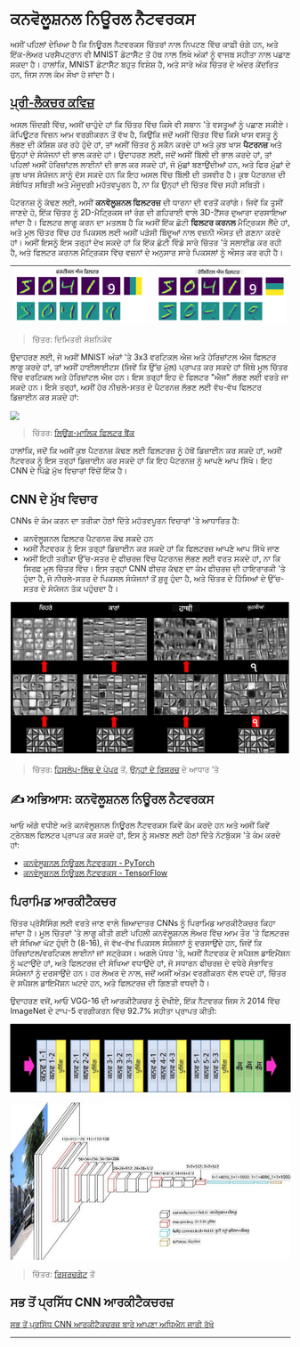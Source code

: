 <!--
CO_OP_TRANSLATOR_METADATA:
{
  "original_hash": "a560d5b845962cf33dc102266e409568",
  "translation_date": "2025-09-23T07:27:56+00:00",
  "source_file": "lessons/4-ComputerVision/07-ConvNets/README.md",
  "language_code": "pa"
}
-->
# ਕਨਵੋਲੂਸ਼ਨਲ ਨਿਊਰਲ ਨੈਟਵਰਕਸ

ਅਸੀਂ ਪਹਿਲਾਂ ਦੇਖਿਆ ਹੈ ਕਿ ਨਿਊਰਲ ਨੈਟਵਰਕਸ ਚਿੱਤਰਾਂ ਨਾਲ ਨਿਪਟਣ ਵਿੱਚ ਕਾਫ਼ੀ ਚੰਗੇ ਹਨ, ਅਤੇ ਇੱਕ-ਲੇਅਰ ਪਰਸੈਪਟ੍ਰਾਨ ਵੀ MNIST ਡੇਟਾਸੈੱਟ ਤੋਂ ਹੱਥ ਨਾਲ ਲਿਖੇ ਅੰਕਾਂ ਨੂੰ ਵਾਜਬ ਸਹੀਤਾ ਨਾਲ ਪਛਾਣ ਸਕਦਾ ਹੈ। ਹਾਲਾਂਕਿ, MNIST ਡੇਟਾਸੈੱਟ ਬਹੁਤ ਵਿਸ਼ੇਸ਼ ਹੈ, ਅਤੇ ਸਾਰੇ ਅੰਕ ਚਿੱਤਰ ਦੇ ਅੰਦਰ ਕੇਂਦਰਿਤ ਹਨ, ਜਿਸ ਨਾਲ ਕੰਮ ਸੌਖਾ ਹੋ ਜਾਂਦਾ ਹੈ।

## [ਪ੍ਰੀ-ਲੈਕਚਰ ਕਵਿਜ਼](https://ff-quizzes.netlify.app/en/ai/quiz/13)

ਅਸਲ ਜ਼ਿੰਦਗੀ ਵਿੱਚ, ਅਸੀਂ ਚਾਹੁੰਦੇ ਹਾਂ ਕਿ ਚਿੱਤਰ ਵਿੱਚ ਕਿਸੇ ਵੀ ਸਥਾਨ 'ਤੇ ਵਸਤੂਆਂ ਨੂੰ ਪਛਾਣ ਸਕੀਏ। ਕੰਪਿਊਟਰ ਵਿਜ਼ਨ ਆਮ ਵਰਗੀਕਰਨ ਤੋਂ ਵੱਖ ਹੈ, ਕਿਉਂਕਿ ਜਦੋਂ ਅਸੀਂ ਚਿੱਤਰ ਵਿੱਚ ਕਿਸੇ ਖਾਸ ਵਸਤੂ ਨੂੰ ਲੱਭਣ ਦੀ ਕੋਸ਼ਿਸ਼ ਕਰ ਰਹੇ ਹੁੰਦੇ ਹਾਂ, ਤਾਂ ਅਸੀਂ ਚਿੱਤਰ ਨੂੰ ਸਕੈਨ ਕਰਦੇ ਹਾਂ ਅਤੇ ਕੁਝ ਖਾਸ **ਪੈਟਰਨਜ਼** ਅਤੇ ਉਨ੍ਹਾਂ ਦੇ ਸੰਯੋਜਨਾਂ ਦੀ ਭਾਲ ਕਰਦੇ ਹਾਂ। ਉਦਾਹਰਣ ਲਈ, ਜਦੋਂ ਅਸੀਂ ਬਿੱਲੀ ਦੀ ਭਾਲ ਕਰਦੇ ਹਾਂ, ਤਾਂ ਪਹਿਲਾਂ ਅਸੀਂ ਹੋਰਿਜ਼ਾਂਟਲ ਲਾਈਨਾਂ ਦੀ ਭਾਲ ਕਰ ਸਕਦੇ ਹਾਂ, ਜੋ ਮੁੱਛਾਂ ਬਣਾਉਂਦੀਆਂ ਹਨ, ਅਤੇ ਫਿਰ ਮੁੱਛਾਂ ਦੇ ਕੁਝ ਖਾਸ ਸੰਯੋਜਨ ਸਾਨੂੰ ਦੱਸ ਸਕਦੇ ਹਨ ਕਿ ਇਹ ਅਸਲ ਵਿੱਚ ਬਿੱਲੀ ਦੀ ਤਸਵੀਰ ਹੈ। ਕੁਝ ਪੈਟਰਨਜ਼ ਦੀ ਸੰਬੰਧਿਤ ਸਥਿਤੀ ਅਤੇ ਮੌਜੂਦਗੀ ਮਹੱਤਵਪੂਰਨ ਹੈ, ਨਾ ਕਿ ਉਨ੍ਹਾਂ ਦੀ ਚਿੱਤਰ ਵਿੱਚ ਸਹੀ ਸਥਿਤੀ।

ਪੈਟਰਨਜ਼ ਨੂੰ ਕੱਢਣ ਲਈ, ਅਸੀਂ **ਕਨਵੋਲੂਸ਼ਨਲ ਫਿਲਟਰਜ਼** ਦੀ ਧਾਰਨਾ ਦੀ ਵਰਤੋਂ ਕਰਾਂਗੇ। ਜਿਵੇਂ ਕਿ ਤੁਸੀਂ ਜਾਣਦੇ ਹੋ, ਇੱਕ ਚਿੱਤਰ ਨੂੰ 2D-ਮੈਟ੍ਰਿਕਸ ਜਾਂ ਰੰਗ ਦੀ ਗਹਿਰਾਈ ਵਾਲੇ 3D-ਟੈਂਸਰ ਦੁਆਰਾ ਦਰਸਾਇਆ ਜਾਂਦਾ ਹੈ। ਫਿਲਟਰ ਲਾਗੂ ਕਰਨ ਦਾ ਮਤਲਬ ਹੈ ਕਿ ਅਸੀਂ ਇੱਕ ਛੋਟੀ **ਫਿਲਟਰ ਕਰਨਲ** ਮੈਟ੍ਰਿਕਸ ਲੈਂਦੇ ਹਾਂ, ਅਤੇ ਮੂਲ ਚਿੱਤਰ ਵਿੱਚ ਹਰ ਪਿਕਸਲ ਲਈ ਅਸੀਂ ਪੜੋਸੀ ਬਿੰਦੂਆਂ ਨਾਲ ਵਜ਼ਨੀ ਔਸਤ ਦੀ ਗਣਨਾ ਕਰਦੇ ਹਾਂ। ਅਸੀਂ ਇਸਨੂੰ ਇਸ ਤਰ੍ਹਾਂ ਦੇਖ ਸਕਦੇ ਹਾਂ ਕਿ ਇੱਕ ਛੋਟੀ ਵਿੰਡੋ ਸਾਰੇ ਚਿੱਤਰ 'ਤੇ ਸਲਾਈਡ ਕਰ ਰਹੀ ਹੈ, ਅਤੇ ਫਿਲਟਰ ਕਰਨਲ ਮੈਟ੍ਰਿਕਸ ਵਿੱਚ ਵਜ਼ਨਾਂ ਦੇ ਅਨੁਸਾਰ ਸਾਰੇ ਪਿਕਸਲਾਂ ਨੂੰ ਔਸਤ ਕਰ ਰਹੀ ਹੈ।

![ਵਰਟਿਕਲ ਐਜ ਫਿਲਟਰ](../../../../../translated_images/filter-vert.b7148390ca0bc356ddc7e55555d2481819c1e86ddde9dce4db5e71a69d6f887f.pa.png) | ![ਹੋਰਿਜ਼ਾਂਟਲ ਐਜ ਫਿਲਟਰ](../../../../../translated_images/filter-horiz.59b80ed4feb946efbe201a7fe3ca95abb3364e266e6fd90820cb893b4d3a6dda.pa.png)
----|----

> ਚਿੱਤਰ: ਦਿਮਿਤਰੀ ਸੋਸ਼ਨਿਕੋਵ

ਉਦਾਹਰਣ ਲਈ, ਜੇ ਅਸੀਂ MNIST ਅੰਕਾਂ 'ਤੇ 3x3 ਵਰਟਿਕਲ ਐਜ ਅਤੇ ਹੋਰਿਜ਼ਾਂਟਲ ਐਜ ਫਿਲਟਰ ਲਾਗੂ ਕਰਦੇ ਹਾਂ, ਤਾਂ ਅਸੀਂ ਹਾਈਲਾਈਟਸ (ਜਿਵੇਂ ਕਿ ਉੱਚ ਮੁੱਲ) ਪ੍ਰਾਪਤ ਕਰ ਸਕਦੇ ਹਾਂ ਜਿੱਥੇ ਮੂਲ ਚਿੱਤਰ ਵਿੱਚ ਵਰਟਿਕਲ ਅਤੇ ਹੋਰਿਜ਼ਾਂਟਲ ਐਜ ਹਨ। ਇਸ ਤਰ੍ਹਾਂ ਇਹ ਦੋ ਫਿਲਟਰ "ਐਜ" ਲੱਭਣ ਲਈ ਵਰਤੇ ਜਾ ਸਕਦੇ ਹਨ। ਇਸੇ ਤਰ੍ਹਾਂ, ਅਸੀਂ ਹੋਰ ਨੀਚਲੇ-ਸਤਰ ਦੇ ਪੈਟਰਨਜ਼ ਲੱਭਣ ਲਈ ਵੱਖ-ਵੱਖ ਫਿਲਟਰ ਡਿਜ਼ਾਈਨ ਕਰ ਸਕਦੇ ਹਾਂ:

<img src="images/lmfilters.jpg" width="500" align="center"/>

> ਚਿੱਤਰ: [ਲਿਊਂਗ-ਮਾਲਿਕ ਫਿਲਟਰ ਬੈਂਕ](https://www.robots.ox.ac.uk/~vgg/research/texclass/filters.html)

ਹਾਲਾਂਕਿ, ਜਦੋਂ ਕਿ ਅਸੀਂ ਕੁਝ ਪੈਟਰਨਜ਼ ਕੱਢਣ ਲਈ ਫਿਲਟਰਜ਼ ਨੂੰ ਹੱਥੋਂ ਡਿਜ਼ਾਈਨ ਕਰ ਸਕਦੇ ਹਾਂ, ਅਸੀਂ ਨੈਟਵਰਕ ਨੂੰ ਇਸ ਤਰ੍ਹਾਂ ਡਿਜ਼ਾਈਨ ਕਰ ਸਕਦੇ ਹਾਂ ਕਿ ਇਹ ਪੈਟਰਨਜ਼ ਨੂੰ ਆਪਣੇ ਆਪ ਸਿੱਖੇ। ਇਹ CNN ਦੇ ਪਿੱਛੇ ਮੁੱਖ ਵਿਚਾਰਾਂ ਵਿੱਚੋਂ ਇੱਕ ਹੈ।

## CNN ਦੇ ਮੁੱਖ ਵਿਚਾਰ

CNNs ਦੇ ਕੰਮ ਕਰਨ ਦਾ ਤਰੀਕਾ ਹੇਠਾਂ ਦਿੱਤੇ ਮਹੱਤਵਪੂਰਨ ਵਿਚਾਰਾਂ 'ਤੇ ਆਧਾਰਿਤ ਹੈ:

* ਕਨਵੋਲੂਸ਼ਨਲ ਫਿਲਟਰ ਪੈਟਰਨਜ਼ ਕੱਢ ਸਕਦੇ ਹਨ
* ਅਸੀਂ ਨੈਟਵਰਕ ਨੂੰ ਇਸ ਤਰ੍ਹਾਂ ਡਿਜ਼ਾਈਨ ਕਰ ਸਕਦੇ ਹਾਂ ਕਿ ਫਿਲਟਰਜ਼ ਆਪਣੇ ਆਪ ਸਿੱਖੇ ਜਾਣ
* ਅਸੀਂ ਇਹੀ ਤਰੀਕਾ ਉੱਚ-ਸਤਰ ਦੇ ਫੀਚਰਜ਼ ਵਿੱਚ ਪੈਟਰਨਜ਼ ਲੱਭਣ ਲਈ ਵਰਤ ਸਕਦੇ ਹਾਂ, ਨਾ ਕਿ ਸਿਰਫ਼ ਮੂਲ ਚਿੱਤਰ ਵਿੱਚ। ਇਸ ਤਰ੍ਹਾਂ CNN ਫੀਚਰ ਕੱਢਣ ਦਾ ਕੰਮ ਫੀਚਰਜ਼ ਦੀ ਹਾਇਰਾਰਕੀ 'ਤੇ ਹੁੰਦਾ ਹੈ, ਜੋ ਨੀਚਲੇ-ਸਤਰ ਦੇ ਪਿਕਸਲ ਸੰਯੋਜਨਾਂ ਤੋਂ ਸ਼ੁਰੂ ਹੁੰਦਾ ਹੈ, ਅਤੇ ਚਿੱਤਰ ਦੇ ਹਿੱਸਿਆਂ ਦੇ ਉੱਚ-ਸਤਰ ਦੇ ਸੰਯੋਜਨ ਤੱਕ ਪਹੁੰਚਦਾ ਹੈ।

![ਹਾਇਰਾਰਕਲ ਫੀਚਰ ਕੱਢਣਾ](../../../../../translated_images/FeatureExtractionCNN.d9b456cbdae7cb643fde3032b81b2940e3cf8be842e29afac3f482725ba7f95c.pa.png)

> ਚਿੱਤਰ: [ਹਿਸਲੋਪ-ਲਿੰਚ ਦੇ ਪੇਪਰ](https://www.semanticscholar.org/paper/Computer-vision-based-pedestrian-trajectory-Hislop-Lynch/26e6f74853fc9bbb7487b06dc2cf095d36c9021d) ਤੋਂ, [ਉਨ੍ਹਾਂ ਦੇ ਰਿਸਰਚ](https://dl.acm.org/doi/abs/10.1145/1553374.1553453) ਦੇ ਆਧਾਰ 'ਤੇ

## ✍️ ਅਭਿਆਸ: ਕਨਵੋਲੂਸ਼ਨਲ ਨਿਊਰਲ ਨੈਟਵਰਕਸ

ਆਓ ਅੱਗੇ ਵਧੀਏ ਅਤੇ ਕਨਵੋਲੂਸ਼ਨਲ ਨਿਊਰਲ ਨੈਟਵਰਕਸ ਕਿਵੇਂ ਕੰਮ ਕਰਦੇ ਹਨ ਅਤੇ ਅਸੀਂ ਕਿਵੇਂ ਟ੍ਰੇਨਬਲ ਫਿਲਟਰ ਪ੍ਰਾਪਤ ਕਰ ਸਕਦੇ ਹਾਂ, ਇਸ ਨੂੰ ਸਮਝਣ ਲਈ ਹੇਠਾਂ ਦਿੱਤੇ ਨੋਟਬੁੱਕਸ 'ਤੇ ਕੰਮ ਕਰਦੇ ਹਾਂ:

* [ਕਨਵੋਲੂਸ਼ਨਲ ਨਿਊਰਲ ਨੈਟਵਰਕਸ - PyTorch](ConvNetsPyTorch.ipynb)
* [ਕਨਵੋਲੂਸ਼ਨਲ ਨਿਊਰਲ ਨੈਟਵਰਕਸ - TensorFlow](ConvNetsTF.ipynb)

## ਪਿਰਾਮਿਡ ਆਰਕੀਟੈਕਚਰ

ਚਿੱਤਰ ਪ੍ਰੋਸੈਸਿੰਗ ਲਈ ਵਰਤੇ ਜਾਣ ਵਾਲੇ ਜ਼ਿਆਦਾਤਰ CNNs ਨੂੰ ਪਿਰਾਮਿਡ ਆਰਕੀਟੈਕਚਰ ਕਿਹਾ ਜਾਂਦਾ ਹੈ। ਮੂਲ ਚਿੱਤਰਾਂ 'ਤੇ ਲਾਗੂ ਕੀਤੀ ਗਈ ਪਹਿਲੀ ਕਨਵੋਲੂਸ਼ਨਲ ਲੇਅਰ ਵਿੱਚ ਆਮ ਤੌਰ 'ਤੇ ਫਿਲਟਰਜ਼ ਦੀ ਸੰਖਿਆ ਘੱਟ ਹੁੰਦੀ ਹੈ (8-16), ਜੋ ਵੱਖ-ਵੱਖ ਪਿਕਸਲ ਸੰਯੋਜਨਾਂ ਨੂੰ ਦਰਸਾਉਂਦੇ ਹਨ, ਜਿਵੇਂ ਕਿ ਹੋਰਿਜ਼ਾਂਟਲ/ਵਰਟਿਕਲ ਲਾਈਨਾਂ ਜਾਂ ਸਟ੍ਰੋਕਸ। ਅਗਲੇ ਪੱਧਰ 'ਤੇ, ਅਸੀਂ ਨੈਟਵਰਕ ਦੇ ਸਪੈਸ਼ਲ ਡਾਇਮੈਂਸ਼ਨ ਨੂੰ ਘਟਾਉਂਦੇ ਹਾਂ, ਅਤੇ ਫਿਲਟਰਜ਼ ਦੀ ਸੰਖਿਆ ਵਧਾਉਂਦੇ ਹਾਂ, ਜੋ ਸਧਾਰਨ ਫੀਚਰਜ਼ ਦੇ ਵਧੇਰੇ ਸੰਭਾਵਿਤ ਸੰਯੋਜਨਾਂ ਨੂੰ ਦਰਸਾਉਂਦੇ ਹਨ। ਹਰ ਲੇਅਰ ਦੇ ਨਾਲ, ਜਦੋਂ ਅਸੀਂ ਅੰਤਮ ਵਰਗੀਕਰਨ ਵੱਲ ਵਧਦੇ ਹਾਂ, ਚਿੱਤਰ ਦੇ ਸਪੈਸ਼ਲ ਡਾਇਮੈਂਸ਼ਨ ਘਟਦੇ ਹਨ, ਅਤੇ ਫਿਲਟਰਜ਼ ਦੀ ਗਿਣਤੀ ਵਧਦੀ ਹੈ।

ਉਦਾਹਰਣ ਵਜੋਂ, ਆਓ VGG-16 ਦੀ ਆਰਕੀਟੈਕਚਰ ਨੂੰ ਦੇਖੀਏ, ਇੱਕ ਨੈਟਵਰਕ ਜਿਸ ਨੇ 2014 ਵਿੱਚ ImageNet ਦੇ ਟਾਪ-5 ਵਰਗੀਕਰਨ ਵਿੱਚ 92.7% ਸਹੀਤਾ ਪ੍ਰਾਪਤ ਕੀਤੀ:

![ImageNet ਲੇਅਰਜ਼](../../../../../translated_images/vgg-16-arch1.d901a5583b3a51baeaab3e768567d921e5d54befa46e1e642616c5458c934028.pa.jpg)

![ImageNet ਪਿਰਾਮਿਡ](../../../../../translated_images/vgg-16-arch.64ff2137f50dd49fdaa786e3f3a975b3f22615efd13efb19c5d22f12e01451a1.pa.jpg)

> ਚਿੱਤਰ: [ਰਿਸਰਚਗੇਟ](https://www.researchgate.net/figure/Vgg16-model-structure-To-get-the-VGG-NIN-model-we-replace-the-2-nd-4-th-6-th-7-th_fig2_335194493) ਤੋਂ

## ਸਭ ਤੋਂ ਪ੍ਰਸਿੱਧ CNN ਆਰਕੀਟੈਕਚਰਜ਼

[ਸਭ ਤੋਂ ਪ੍ਰਸਿੱਧ CNN ਆਰਕੀਟੈਕਚਰਜ਼ ਬਾਰੇ ਆਪਣਾ ਅਧਿਐਨ ਜਾਰੀ ਰੱਖੋ](CNN_Architectures.md)

---

